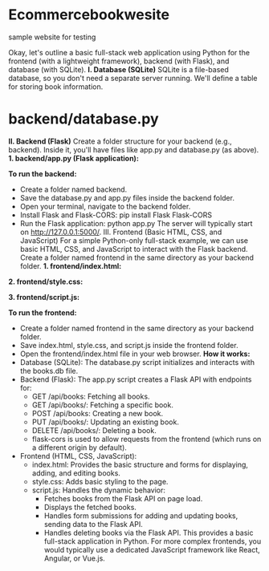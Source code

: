 # Ecommercebookwesite
sample website for testing

Okay, let's outline a basic full-stack web application using Python for the frontend (with a lightweight framework), backend (with Flask), and database (with SQLite).
**I. Database (SQLite)**
SQLite is a file-based database, so you don't need a separate server running. We'll define a table for storing book information.
# backend/database.py

**II. Backend (Flask)**
Create a folder structure for your backend (e.g., backend). Inside it, you'll have files like app.py and database.py (as above).
**1. backend/app.py (Flask application):**

**To run the backend:**
 * Create a folder named backend.
 * Save the database.py and app.py files inside the backend folder.
 * Open your terminal, navigate to the backend folder.
 * Install Flask and Flask-CORS: pip install Flask Flask-CORS
 * Run the Flask application: python app.py
   The server will typically start on http://127.0.0.1:5000/.
III. Frontend (Basic HTML, CSS, and JavaScript)
For a simple Python-only full-stack example, we can use basic HTML, CSS, and JavaScript to interact with the Flask backend. Create a folder named frontend in the same directory as your backend folder.
**1. frontend/index.html:**

**2. frontend/style.css:**

**3. frontend/script.js:**

**To run the frontend:**
 * Create a folder named frontend in the same directory as your backend folder.
 * Save index.html, style.css, and script.js inside the frontend folder.
 * Open the frontend/index.html file in your web browser.
**How it works:**
 * Database (SQLite): The database.py script initializes and interacts with the books.db file.
 * Backend (Flask): The app.py script creates a Flask API with endpoints for:
   * GET /api/books: Fetching all books.
   * GET /api/books/<id>: Fetching a specific book.
   * POST /api/books: Creating a new book.
   * PUT /api/books/<id>: Updating an existing book.
   * DELETE /api/books/<id>: Deleting a book.
   * flask-cors is used to allow requests from the frontend (which runs on a different origin by default).
 * Frontend (HTML, CSS, JavaScript):
   * index.html: Provides the basic structure and forms for displaying, adding, and editing books.
   * style.css: Adds basic styling to the page.
   * script.js: Handles the dynamic behavior:
     * Fetches books from the Flask API on page load.
     * Displays the fetched books.
     * Handles form submissions for adding and updating books, sending data to the Flask API.
     * Handles deleting books via the Flask API.
This provides a basic full-stack application in Python. For more complex frontends, you would typically use a dedicated JavaScript framework like React, Angular, or Vue.js.
